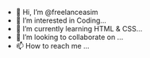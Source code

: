 - 👋 Hi, I’m @freelanceasim
- 👀 I’m interested in Coding...
- 🌱 I’m currently learning HTML & CSS...
- 💞️ I’m looking to collaborate on ...
- 📫 How to reach me ...

<!---
freelanceasim/freelanceasim is a ✨ special ✨ repository because its `README.md` (this file) appears on your GitHub profile.
You can click the Preview link to take a look at your changes.
--->
